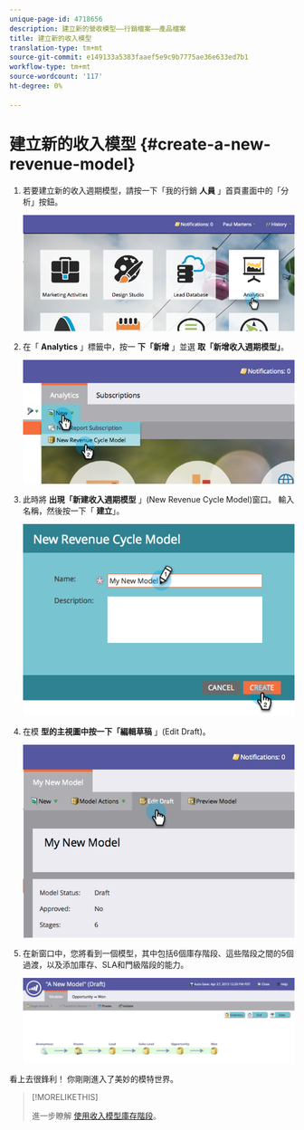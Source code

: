 ```yaml
---
unique-page-id: 4718656
description: 建立新的營收模型——行銷檔案——產品檔案
title: 建立新的收入模型
translation-type: tm+mt
source-git-commit: e149133a5383faaef5e9c9b7775ae36e633ed7b1
workflow-type: tm+mt
source-wordcount: '117'
ht-degree: 0%

---
```



# 建立新的收入模型 {#create-a-new-revenue-model}

1. 若要建立新的收入週期模型，請按一下「我的行銷 **人員** 」首頁畫面中的「分析」按鈕。

   ![](assets/image2015-4-27-11-3a54-3a41.png)

1. 在「 **Analytics** 」標籤中，按一 **下「新增** 」並選 **取「新增收入週期模型」**。

   ![](assets/image2015-4-27-11-3a55-3a51.png)

1. 此時將 **出現「新建收入週期模型** 」(New Revenue Cycle Model)窗口。 輸入名稱，然後按一下「 **建立**」。

   ![](assets/image2015-4-27-11-3a57-3a59.png)

1. 在模 **型的主視圖中按一下「編輯草稿** 」(Edit Draft)。

   ![](assets/image2015-4-27-12-3a10-3a49.png)

1. 在新窗口中，您將看到一個模型，其中包括6個庫存階段、這些階段之間的5個過渡，以及添加庫存、SLA和門級階段的能力。

   ![](assets/image2015-4-27-12-3a31-3a1.png)

看上去很鋒利！ 你剛剛進入了美妙的模特世界。

>[!MORELIKETHIS]
>
>進一步瞭解 [使用收入模型庫存階段](using-revenue-model-inventory-stages.md)。

